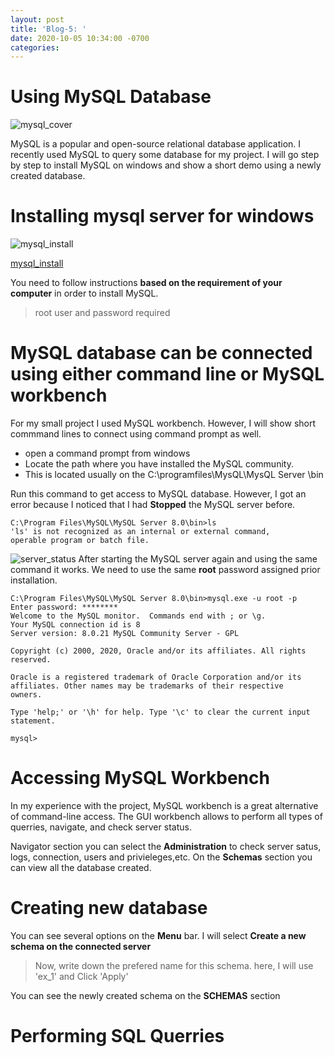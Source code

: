 ```yaml
---
layout: post
title: 'Blog-5: '
date: 2020-10-05 10:34:00 -0700
categories: 
---
```


# Using MySQL Database
![mysql_cover](/assets/images/blog_5/mysql_cover.png)

MySQL is a popular and open-source relational database application. I recently used MySQL to query some database for
my project. 
I will go step by step to install MySQL on windows and show a short demo using a newly created database. 

# Installing mysql server for windows
![mysql_install](/assets/images/blog_5/mysql_installer.png)

[mysql_install](https://dev.mysql.com/downloads/windows/installer/8.0.html)

You need to follow instructions **based on the requirement of your computer** in order to install MySQL.

> root user and password required

# MySQL database can be connected using either command line or MySQL workbench
For my small project I used MySQL workbench. However, I will show short commmand lines to connect using command prompt as well.

* open a command prompt from windows
* Locate the path where you have installed the MySQL community.
* This is located usually on the C:\programfiles\MysQL\MysQL Server <version>\bin

Run this command to get access to MySQL database. However, I got an error because I noticed that I had **Stopped** the MySQL server before.

```
C:\Program Files\MySQL\MySQL Server 8.0\bin>ls
'ls' is not recognized as an internal or external command,
operable program or batch file.

```

![server_status](/assets/images/blog_5/server_status.png)
After starting the MySQL server again and using the same command it works. We need to use the same **root** password assigned prior installation.


```
C:\Program Files\MySQL\MySQL Server 8.0\bin>mysql.exe -u root -p
Enter password: ********
Welcome to the MySQL monitor.  Commands end with ; or \g.
Your MySQL connection id is 8
Server version: 8.0.21 MySQL Community Server - GPL

Copyright (c) 2000, 2020, Oracle and/or its affiliates. All rights reserved.

Oracle is a registered trademark of Oracle Corporation and/or its
affiliates. Other names may be trademarks of their respective
owners.

Type 'help;' or '\h' for help. Type '\c' to clear the current input statement.

mysql>
```
# Accessing MySQL Workbench

In my experience with the project, MySQL workbench is a great alternative of command-line access. The GUI workbench
allows to perform all types of querries, navigate, and check server status.

Navigator section you can select the **Administration** to check server satus, logs, connection, users and privieleges,etc. 
On the **Schemas** section you can view all the database created. 

# Creating new database

You can see several options on the **Menu** bar.
I will select **Create a new schema on the connected server**
> Now, write down the prefered name for this schema. here, I will use 'ex_1' and Click 'Apply'

You can see the newly created schema on the **SCHEMAS** section

# Performing SQL Querries






